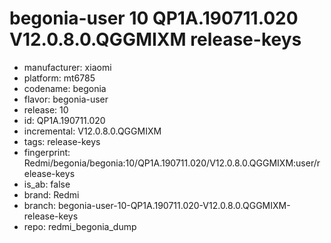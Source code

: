# begonia-user 10 QP1A.190711.020 V12.0.8.0.QGGMIXM release-keys
- manufacturer: xiaomi
- platform: mt6785
- codename: begonia
- flavor: begonia-user
- release: 10
- id: QP1A.190711.020
- incremental: V12.0.8.0.QGGMIXM
- tags: release-keys
- fingerprint: Redmi/begonia/begonia:10/QP1A.190711.020/V12.0.8.0.QGGMIXM:user/release-keys
- is_ab: false
- brand: Redmi
- branch: begonia-user-10-QP1A.190711.020-V12.0.8.0.QGGMIXM-release-keys
- repo: redmi_begonia_dump
